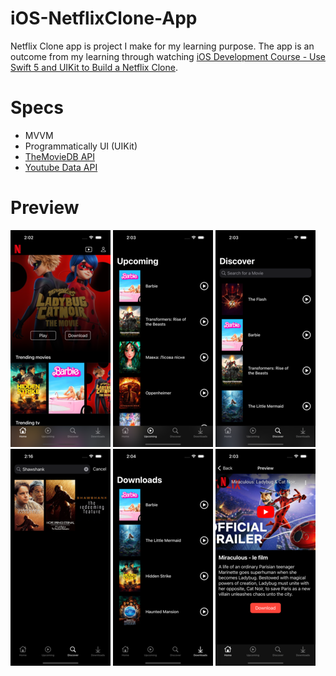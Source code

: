 # iOS-NetflixClone-App
Netflix Clone app is project I make for my learning purpose. The app is an outcome from my learning through watching [iOS Development Course - Use Swift 5 and UIKit to Build a Netflix Clone](https://www.youtube.com/watch?v=KCgYDCKqato&list=PLHjN5X6EzI6Q__bBejCBOFfa8SFV876lS&index=9&t=12100s).

# Specs
* MVVM
* Programmatically UI (UIKit)
* [TheMovieDB API](https://developer.themoviedb.org/docs)
* [Youtube Data API](https://developers.google.com/youtube/v3)

# Preview
![Home Screen](./Screenshots/1_home.png)
![Upcoming Screen](./Screenshots/2_upcoming.png)
![Discover Screen](./Screenshots/3_discover.png)\
![Search Result Screen](./Screenshots/5_search_result.png)
![Download Screen](./Screenshots/4_download.png)
![Preview Screen](./Screenshots/6_preview.png)
